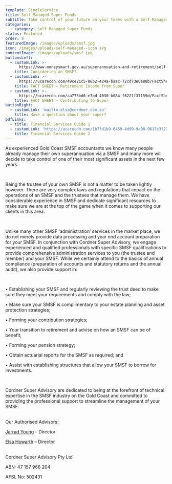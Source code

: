 ```yaml
---
template: SingleService
title: Self Managed Super Funds
subtitle: Take control of your future on your terms with a Self Managed Super Fund
categories:
  - category: Self Managed Super Funds
status: Featured
order: 9
featuredImage: /images/uploads/smsf.jpg
icon: /images/uploads/self-managed--icon.svg
contentImage: /images/uploads/smsf.jpg
buttonsLeft:
  - customLink: >-
      https://www.moneysmart.gov.au/superannuation-and-retirement/self-managed-super-fund-smsf
    title: Considering an SMSF?
  - customLink: >-
      https://ucarecdn.com/49ce21c5-86b2-424a-baac-72cd73e0a88b/FactSheetRetirementIncomeYourOptions
    title: FACT SHEET – Retirement Income from Super
  - customLink: >-
      https://ucarecdn.com/aa775bd6-e7bd-4030-b084-f6221f37159d/FactSheetContributingtoSuper
    title: FACT SHEET – Contributing to Super
buttonRight:
  - customLink: 'mailto:elsa@cordner.com.au'
    title: Have a question about your super?
pdfLinks:
  - title: Financial Services Guide 1
  - customLink: 'https://ucarecdn.com/1b7fd1b9-6459-4d99-9a08-9617c3f27cc0/'
    title: Financial Services Guide 2
---
```


As experienced Gold Coast SMSF accountants we know many people already manage their own superannuation via a SMSF and many more will decide to take control of one of their most significant assets in the next few years.

<br />

Being the trustee of your own SMSF is not a matter to be taken lightly however. There are very complex laws and regulations that impact on the operations of an SMSF and the trustees that manage them. We have considerable experience in SMSF and dedicate significant resources to make sure we are at the top of the game when it comes to supporting our clients in this area.

<br />

Unlike many other SMSF ‘administration’ services in the market place, we do not merely provide data processing and year end account preparation for your SMSF. In conjunction with Cordner Super Advisory, we engage experienced and qualified professionals with specific SMSF qualifications to provide comprehensive administration services to you (the trustee and member) and your SMSF. While we certainly attend to the basics of annual compliance (preparation of accounts and statutory returns and the annual audit), we also provide support in:

<br />

• Establishing your SMSF and regularly reviewing the trust deed to make sure they meet your requirements and comply with the law;

• Make sure your SMSF is complimentary to your estate planning and asset protection strategies;

• Forming your contribution strategies;

• Your transition to retirement and advise on how an SMSF can be of benefit;

• Forming your pension strategy;

• Obtain actuarial reports for the SMSF as required; and

• Assist with establishing structures that allow your SMSF to borrow for investments.

<br />

Cordner Super Advisory are dedicated to being at the forefront of technical expertise in the SMSF industry on the Gold Coast and committed to providing the professional support to streamline the management of your SMSF.

<br />
Our Authorised Advisors:

[Jarrad Young](https://cordner.netlify.com/team/jarrad-young/) – Director

[Elsa Howarth](https://cordner.netlify.com/team/elsa-howarth/) – Director

<br />
Cordner Super Advisory Pty Ltd

ABN: 47 157 966 204

AFSL No: 502431

